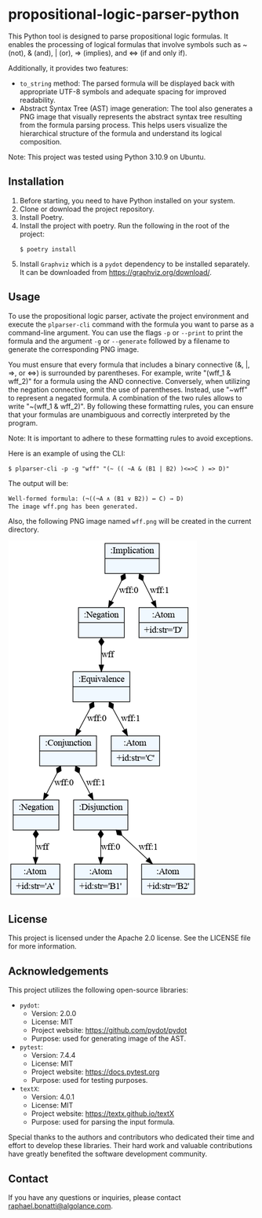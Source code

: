 # propositional-logic-parser-python
This Python tool is designed to parse propositional logic formulas. It enables the processing of logical formulas that involve symbols such as ~ (not), & (and), | (or), => (implies), and <=> (if and only if).

Additionally, it provides two features:
- `to_string` method: The parsed formula will be displayed back with appropriate UTF-8 symbols and adequate spacing for improved readability.
- Abstract Syntax Tree (AST) image generation: The tool also generates a PNG image that visually represents the abstract syntax tree resulting from the formula parsing process. This helps users visualize the hierarchical structure of the formula and understand its logical composition.

Note: This project was tested using Python 3.10.9 on Ubuntu.

## Installation
1. Before starting, you need to have Python installed on your system.
2. Clone or download the project repository.
3. Install Poetry.
4. Install the project with poetry. Run the following in the root of the project:
    ```shell
    $ poetry install
    ```
5. Install `Graphviz` which is a `pydot` dependency to be installed separately. It can be downloaded from https://graphviz.org/download/.

## Usage
To use the propositional logic parser, activate the project environment and execute the `plparser-cli` command with the formula you want to parse as a command-line argument.
You can use the flags `-p` or `--print` to print the formula and the argument `-g` or `--generate` followed by a filename to generate the corresponding PNG image.  

You must ensure that every formula that includes a binary connective (&, |, =>, or <=>) is surrounded by parentheses. For example, write "(wff_1 & wff_2)" for a formula using the AND connective. Conversely, when utilizing the negation connective, omit the use of parentheses. Instead, use "\~wff" to represent a negated formula. A combination of the two rules allows to write "\~(wff_1 & wff_2)". By following these formatting rules, you can ensure that your formulas are unambiguous and correctly interpreted by the program.

Note: It is important to adhere to these formatting rules to avoid exceptions. 

Here is an example of using the CLI:
```shell
$ plparser-cli -p -g "wff" "(~ (( ~A & (B1 | B2) )<=>C ) => D)"
```
The output will be:
```
Well-formed formula: (¬((¬A ∧ (B1 ∨ B2)) ↔ C) → D)
The image wff.png has been generated.
```
Also, the following PNG image named `wff.png` will be created in the current directory.

![The AST representation of the wff](images/wff.png)

## License
This project is licensed under the Apache 2.0 license.
See the LICENSE file for more information.

## Acknowledgements
This project utilizes the following open-source libraries:
- `pydot`:
  - Version: 2.0.0
  - License: MIT
  - Project website: https://github.com/pydot/pydot
  - Purpose: used for generating image of the AST.
- `pytest`:
  - Version: 7.4.4
  - License: MIT
  - Project website: https://docs.pytest.org
  - Purpose: used for testing purposes.
- `textX`:
  - Version: 4.0.1
  - License: MIT
  - Project website: https://textx.github.io/textX
  - Purpose: used for parsing the input formula.

Special thanks to the authors and contributors who dedicated their time and effort to develop these libraries. Their hard work and valuable contributions have greatly benefited the software development community.

## Contact
If you have any questions or inquiries, please contact raphael.bonatti@algolance.com.

